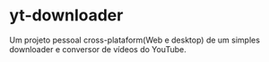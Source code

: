 # yt-downloader
Um projeto pessoal cross-plataform(Web e desktop) de um simples downloader e conversor de vídeos do YouTube.
